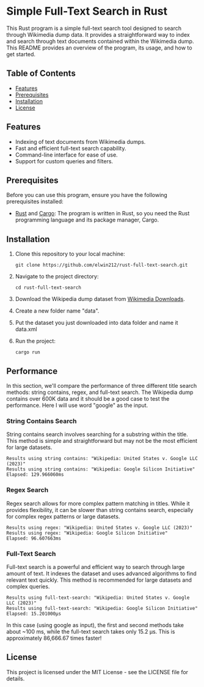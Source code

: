 # Simple Full-Text Search in Rust

This Rust program is a simple full-text search tool designed to search through Wikimedia dump data. It provides a straightforward way to index and search through text documents contained within the Wikimedia dump. This README provides an overview of the program, its usage, and how to get started.

## Table of Contents
- [Features](#features)
- [Prerequisites](#prerequisites)
- [Installation](#installation)
- [License](#license)

## Features

- Indexing of text documents from Wikimedia dumps.
- Fast and efficient full-text search capability.
- Command-line interface for ease of use.
- Support for custom queries and filters.

## Prerequisites

Before you can use this program, ensure you have the following prerequisites installed:

- [Rust](https://www.rust-lang.org/) and [Cargo](https://crates.io/): The program is written in Rust, so you need the Rust programming language and its package manager, Cargo.

## Installation

1. Clone this repository to your local machine:

   ```shell
   git clone https://github.com/elwin212/rust-full-text-search.git
   ```
2. Navigate to the project directory:
   ```shell
   cd rust-full-text-search
   ```

3. Download the Wikipedia dump dataset from [Wikimedia Downloads](https://dumps.wikimedia.org/).

4. Create a new folder name "data".

5. Put the dataset you just downloaded into data folder and name it data.xml

6. Run the project:
    ```shell
    cargo run
    ```
## Performance

In this section, we'll compare the performance of three different title search methods: string contains, regex, and full-text search.
The Wikipedia dump contains over 600K data and it should be a good case to test the performance.
Here I will use word "google" as the input.

### String Contains Search

String contains search involves searching for a substring within the title. This method is simple and straightforward but may not be the most efficient for large datasets.

```shell
Results using string contains: "Wikipedia: United States v. Google LLC (2023)"
Results using string contains: "Wikipedia: Google Silicon Initiative"
Elapsed: 129.966060ms
```


### Regex Search

Regex search allows for more complex pattern matching in titles. While it provides flexibility, it can be slower than string contains search, especially for complex regex patterns or large datasets.

```shell
Results using regex: "Wikipedia: United States v. Google LLC (2023)"
Results using regex: "Wikipedia: Google Silicon Initiative"
Elapsed: 96.607663ms
```

### Full-Text Search

Full-text search is a powerful and efficient way to search through large amount of text. It indexes the dataset and uses advanced algorithms to find relevant text quickly. This method is recommended for large datasets and complex queries.
   ```
   Results using full-text-search: "Wikipedia: United States v. Google LLC (2023)"   
   Results using full-text-search: "Wikipedia: Google Silicon Initiative"
   Elapsed: 15.201000µs
   ```
In this case (using google as input), the first and second methods take about ~100 ms, while the full-text search takes only 15.2 µs.
This is approximately 86,666.67 times faster!

## License

This project is licensed under the MIT License - see the LICENSE file for details.
